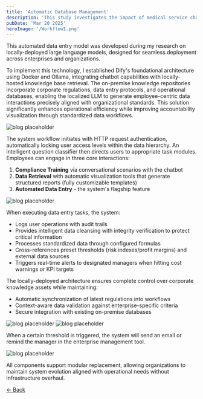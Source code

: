 ```yaml
---  
title: 'Automatic Database Management'
description: 'This study investigates the impact of medical service characteristics on pricing strategies through a structured machine learning framework. The research goal focuses on establishing a data-driven pricing recommendation system tailored to healthcare enterprises operational priorities.'
pubDate: 'Mar 20 2025'
heroImage: '/Workflow1.png'
---  
```



This automated data entry model was developed during my research on locally-deployed large language models, designed for seamless deployment across enterprises and organizations.

To implement this technology, I established Dify's foundational architecture using Docker and Ollama, integrating chatbot capabilities with locally-hosted knowledge base retrieval. The on-premise knowledge repositories incorporate corporate regulations, data entry protocols, and operational databases, enabling the localized LLM to generate employee-centric data interactions precisely aligned with organizational standards. This solution significantly enhances operational efficiency while improving accountability visualization through standardized data workflows.

![blog placeholder](/Workflow1.png)

The system workflow initiates with HTTP request authentication, automatically locking user access levels within the data hierarchy. An intelligent question classifier then directs users to appropriate task modules. Employees can engage in three core interactions: 
1) **Compliance Training** via conversational scenarios with the chatbot
2) **Data Retrieval** with automatic visualization tools that generate structured reports (fully customizable templates)
3) **Automated Data Entry** - the system's flagship feature

![blog placeholder](/Workflow2.png)

When executing data entry tasks, the system:
- Logs user operations with audit trails
- Provides intelligent data cleansing with integrity verification to protect critical information
- Processes standardized data through configured formulas
- Cross-references preset thresholds (risk indexes/profit margins) and external data sources
- Triggers real-time alerts to designated managers when hitting cost warnings or KPI targets

The locally-deployed architecture ensures complete control over corporate knowledge assets while maintaining: 
- Automatic synchronization of latest regulations into workflows
- Context-aware data validation against enterprise-specific criteria
- Secure integration with existing on-premise databases

![blog placeholder](/Workflow3.png)
![blog placeholder](/Workflow4.png)

When a certain threshold is triggered, the system will send an email or remind the manager in the enterprise management tool.

![blog placeholder](/Workflow5.png)


All components support modular replacement, allowing organizations to maintain system evolution aligned with operational needs without infrastructure overhaul.



<a href="javascript:history.back()" class="back-button">← Back</a>
